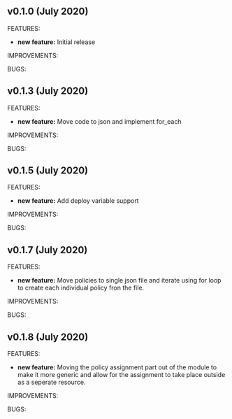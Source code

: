 ## v0.1.0 (July 2020)

FEATURES: 
* **new feature:**  Initial release

IMPROVEMENTS:

BUGS:

## v0.1.3 (July 2020)

FEATURES: 
* **new feature:**  Move code to json and implement for_each

IMPROVEMENTS:

BUGS:

## v0.1.5 (July 2020)

FEATURES: 
* **new feature:**  Add deploy variable support

IMPROVEMENTS:

BUGS:

## v0.1.7 (July 2020)

FEATURES: 
* **new feature:**  Move policies to single json file and iterate using for loop to create each individual policy fron the file.

IMPROVEMENTS:

BUGS:

## v0.1.8 (July 2020)

FEATURES: 
* **new feature:**  Moving the policy assignment part out of the module to make it more generic and allow for the assignment to take place outside as a seperate resource.

IMPROVEMENTS:

BUGS:
